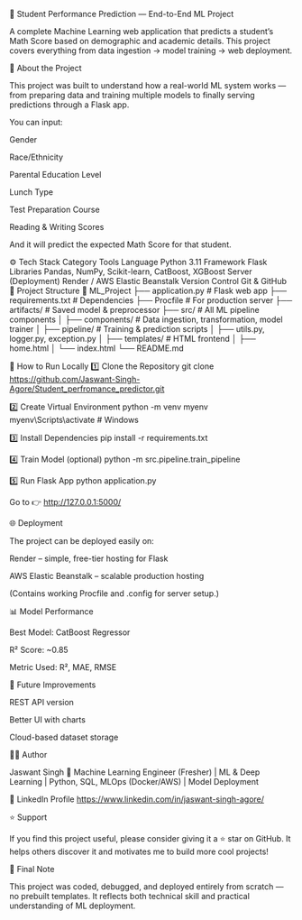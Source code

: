 🎯 Student Performance Prediction — End-to-End ML Project

A complete Machine Learning web application that predicts a student’s Math Score based on demographic and academic details.
This project covers everything from data ingestion → model training → web deployment.

🧠 About the Project

This project was built to understand how a real-world ML system works — from preparing data and training multiple models to finally serving predictions through a Flask app.

You can input:

Gender

Race/Ethnicity

Parental Education Level

Lunch Type

Test Preparation Course

Reading & Writing Scores

And it will predict the expected Math Score for that student.

⚙️ Tech Stack
Category	Tools
Language	Python 3.11
Framework	Flask
Libraries	Pandas, NumPy, Scikit-learn, CatBoost, XGBoost
Server (Deployment)	Render / AWS Elastic Beanstalk
Version Control	Git & GitHub
🧩 Project Structure
📂 ML_Project
├── application.py          # Flask web app
├── requirements.txt        # Dependencies
├── Procfile                # For production server
├── artifacts/              # Saved model & preprocessor
├── src/                    # All ML pipeline components
│   ├── components/         # Data ingestion, transformation, model trainer
│   ├── pipeline/           # Training & prediction scripts
│   ├── utils.py, logger.py, exception.py
│
├── templates/              # HTML frontend
│   ├── home.html
│   └── index.html
└── README.md

🧾 How to Run Locally
1️⃣ Clone the Repository
git clone https://github.com/Jaswant-Singh-Agore/Student_perfromance_predictor.git

2️⃣ Create Virtual Environment
python -m venv myenv
myenv\Scripts\activate    # Windows

3️⃣ Install Dependencies
pip install -r requirements.txt

4️⃣ Train Model (optional)
python -m src.pipeline.train_pipeline

5️⃣ Run Flask App
python application.py


Go to 👉 http://127.0.0.1:5000/

🌐 Deployment

The project can be deployed easily on:

Render – simple, free-tier hosting for Flask

AWS Elastic Beanstalk – scalable production hosting

(Contains working Procfile and .config for server setup.)

📊 Model Performance

Best Model: CatBoost Regressor

R² Score: ~0.85

Metric Used: R², MAE, RMSE

🧰 Future Improvements

REST API version

Better UI with charts

Cloud-based dataset storage

👨‍💻 Author

Jaswant Singh
💼 Machine Learning Engineer (Fresher) | ML & Deep Learning | Python, SQL, MLOps (Docker/AWS) | Model Deployment

🔗 LinkedIn Profile
https://www.linkedin.com/in/jaswant-singh-agore/

⭐ Support

If you find this project useful, please consider giving it a ⭐ star on GitHub.
It helps others discover it and motivates me to build more cool projects!

🏁 Final Note

This project was coded, debugged, and deployed entirely from scratch — no prebuilt templates.
It reflects both technical skill and practical understanding of ML deployment.